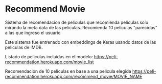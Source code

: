 # Recommend Movie

Sistema de recomendacion de peliculas que recomienda peliculas solo mirando la meta data de las peliculas.
Recomienda 10 peliculas "parecidas" a las que ingreso el usuario

Este sistema fue entrenado con embeddings de Keras usando datos de las peliculas de IMDB.

Listado de peliculas incluidas en el modelo: https://peli-recommendation.herokuapp.com/movie_list

Recomendacion de 10 peliculas en base a una pelicula elegida https://peli-recommendation.herokuapp.com/recommend_movie/MOVIE_NAME
